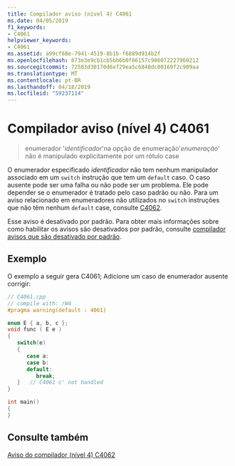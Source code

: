 ```yaml
---
title: Compilador aviso (nível 4) C4061
ms.date: 04/05/2019
f1_keywords:
- C4061
helpviewer_keywords:
- C4061
ms.assetid: a99cf88e-7941-4519-8b1b-f6889d914b2f
ms.openlocfilehash: 073e3e9cb1cb5bb6b0f66157c986072227960212
ms.sourcegitcommit: 72583d30170d6ef29ea5c6848dc00169f2c909aa
ms.translationtype: MT
ms.contentlocale: pt-BR
ms.lasthandoff: 04/18/2019
ms.locfileid: "59237114"
---
```

# <a name="compiler-warning-level-4-c4061"></a>Compilador aviso (nível 4) C4061

> enumerador '*identificador*'na opção de enumeração'*enumeração*' não é manipulado explicitamente por um rótulo case

O enumerador especificado *identificador* não tem nenhum manipulador associado em um `switch` instrução que tem um `default` caso. O caso ausente pode ser uma falha ou não pode ser um problema. Ele pode depender se o enumerador é tratado pelo caso padrão ou não. Para um aviso relacionado em enumeradores não utilizados no `switch` instruções que não têm nenhum `default` case, consulte [C4062](compiler-warning-level-4-c4062.md).

Esse aviso é desativado por padrão. Para obter mais informações sobre como habilitar os avisos são desativados por padrão, consulte [compilador avisos que são desativado por padrão](../../preprocessor/compiler-warnings-that-are-off-by-default.md).

## <a name="example"></a>Exemplo

O exemplo a seguir gera C4061; Adicione um caso de enumerador ausente corrigir:

```cpp
// C4061.cpp
// compile with: /W4
#pragma warning(default : 4061)

enum E { a, b, c };
void func ( E e )
{
   switch(e)
   {
      case a:
      case b:
      default:
         break;
   }   // C4061 c' not handled
}

int main()
{
}
```

## <a name="see-also"></a>Consulte também

[Aviso do compilador (nível 4) C4062](compiler-warning-level-4-c4062.md)
